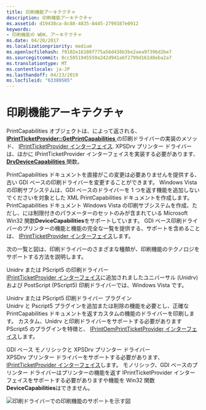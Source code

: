 ```yaml
---
title: 印刷機能アーキテクチャ
description: 印刷機能アーキテクチャ
ms.assetid: d19438ca-8c88-4835-8445-2799387e0912
keywords:
- 印刷機能の WDK、アーキテクチャ
ms.date: 04/20/2017
ms.localizationpriority: medium
ms.openlocfilehash: f9102e16108f775a56d438b3be2aea97396d2be7
ms.sourcegitcommit: 0cc5051945559a242d941a6f2799d161d8eba2a7
ms.translationtype: MT
ms.contentlocale: ja-JP
ms.lasthandoff: 04/23/2019
ms.locfileid: "63389505"
---
```

# <a name="print-capabilities-architecture"></a>印刷機能アーキテクチャ


PrintCapabilities オブジェクトは、によって返される、 [ **IPrintTicketProvider::GetPrintCapabilities** ](https://msdn.microsoft.com/library/windows/hardware/ff554365)の印刷ドライバーの実装のメソッド、 [IPrintTicketProvider インターフェイス](https://msdn.microsoft.com/library/windows/hardware/ff554375). XPSDrv プリンター ドライバーは、ほかに IPrintTicketProvider インターフェイスを実装する必要があります、 [ **DrvDeviceCapabilities** ](https://msdn.microsoft.com/library/windows/hardware/ff548539)関数。

PrintCapabilities ドキュメントを直接がこの変更は必要ありませんを提供する、古い GDI ベースの印刷ドライバーを変更することができます。 Windows Vista の印刷サブシステムは、GDI ベースのドライバーを 1 つを返す機能を追加しないでくださいを対象とした XML PrintCapabilities ドキュメントを作成します。 PrintCapabilities ドキュメント Windows Vista の印刷サブシステムを作成、ただし、には制限付きのパラメーターのセットのみが含まれている Microsoft Win32 関数**DeviceCapabilities**をサポートしています。 GDI ベース印刷ドライバーのプリンターの機能と機能の完全な一覧を提供する、サポートを含めることは、 [IPrintTicketProvider インターフェイス](https://msdn.microsoft.com/library/windows/hardware/ff554375)します。

次の一覧と図は、印刷ドライバーのさまざまな種類が、印刷機能のテクノロジをサポートする方法を説明します。

<a href="" id="unidrv-or-pscript5-print-driver"></a>Unidrv または PScript5 の印刷ドライバー  
[IPrintTicketProvider インターフェイス](https://msdn.microsoft.com/library/windows/hardware/ff554375)に追加されましたユニバーサル (Unidrv) および PostScript (PScript5) 印刷ドライバーでは、Windows Vista です。

<a href="" id="unidrv-or-pscript5-print-driver-plug-in"></a>Unidrv または PScript5 印刷ドライバー プラグイン  
Unidrv と Pscript5 プラグインを追加または削除の機能を必要とし、正確な PrintCapabilities ドキュメントを返すカスタムの機能のドライバーを印刷します。 カスタム、Unidrv と印刷ドライバーをサポートする必要があります PScript5 のプラグインを特徴と、 [IPrintOemPrintTicketProvider インターフェイス](https://msdn.microsoft.com/library/windows/hardware/ff553174)します。

<a href="" id="-monolithic-gdi-based-and-xpsdrv-print-drivers"></a> GDI ベース モノリシックと XPSDrv プリンター ドライバー  
XPSDrv プリンター ドライバーをサポートする必要があります、 [IPrintTicketProvider インターフェイス](https://msdn.microsoft.com/library/windows/hardware/ff554375)します。 モノリシック、GDI ベースのプリンター ドライバーはプリンターの機能を返す IPrintTicketProvider インターフェイスをサポートする必要がありますや機能を Win32 関数**DeviceCapabilities**はできません。

![印刷ドライバーでの印刷機能のサポートを示す図](images/ptpcarch1.gif)

 

 




